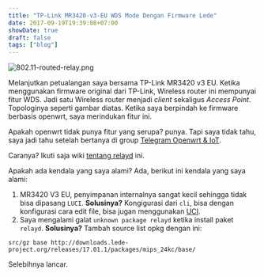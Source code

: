 ```yaml
---
title: "TP-Link MR3420-v3-EU WDS Mode Dengan Firmware Lede"
date: 2017-09-19T19:39:08+07:00
showDate: true
draft: false
tags: ["blog"]
---
```

![802.11-routed-relay.png](/assets/img/802.11-routed-relay.png)

Melanjutkan petualangan saya bersama TP-Link MR3420 v3 EU. Ketika menggunakan firmware original dari TP-Link, Wireless router ini mempunyai fitur WDS. Jadi satu Wireless router menjadi *client* sekaligus *Access Point*. Topologinya seperti gambar diatas. Ketika saya berpindah ke firmware berbasis openwrt, saya merindukan fitur ini.

Apakah openwrt tidak punya fitur yang serupa? punya. Tapi saya tidak tahu, saya jadi tahu setelah bertanya di group [Telegram Openwrt & IoT](https://t.me/pegelwrt).

Caranya? Ikuti saja wiki [tentang relayd](https://wiki.openwrt.org/doc/recipes/relayclient) ini.

Apakah ada kendala yang saya alami? Ada, berikut ini kendala yang saya alami:

1. MR3420 V3 EU, penyimpanan internalnya sangat kecil sehingga tidak bisa dipasang `LUCI`.
**Solusinya?** Kongigurasi dari `cli`, bisa dengan konfigurasi cara edit file, bisa jugan menggunakan [UCI](https://wiki.openwrt.org/doc/uci).
2. Saya mengalami galat `unknown package relayd` ketika install paket `relayd`.
**Solusinya?** Tambah source list opkg dengan ini:

```
src/gz base http://downloads.lede-project.org/releases/17.01.1/packages/mips_24kc/base/
```


Selebihnya lancar.
